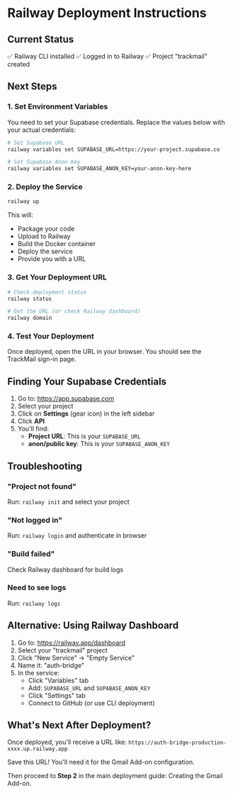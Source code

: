 # Railway Deployment Instructions

## Current Status
✅ Railway CLI installed
✅ Logged in to Railway
✅ Project "trackmail" created

## Next Steps

### 1. Set Environment Variables

You need to set your Supabase credentials. Replace the values below with your actual credentials:

```bash
# Set Supabase URL
railway variables set SUPABASE_URL=https://your-project.supabase.co

# Set Supabase Anon Key
railway variables set SUPABASE_ANON_KEY=your-anon-key-here
```

### 2. Deploy the Service

```bash
railway up
```

This will:
- Package your code
- Upload to Railway
- Build the Docker container
- Deploy the service
- Provide you with a URL

### 3. Get Your Deployment URL

```bash
# Check deployment status
railway status

# Get the URL (or check Railway dashboard)
railway domain
```

### 4. Test Your Deployment

Once deployed, open the URL in your browser. You should see the TrackMail sign-in page.

## Finding Your Supabase Credentials

1. Go to: https://app.supabase.com
2. Select your project
3. Click on **Settings** (gear icon) in the left sidebar
4. Click **API**
5. You'll find:
   - **Project URL**: This is your `SUPABASE_URL`
   - **anon/public key**: This is your `SUPABASE_ANON_KEY`

## Troubleshooting

### "Project not found"
Run: `railway init` and select your project

### "Not logged in"
Run: `railway login` and authenticate in browser

### "Build failed"
Check Railway dashboard for build logs

### Need to see logs
Run: `railway logs`

## Alternative: Using Railway Dashboard

1. Go to: https://railway.app/dashboard
2. Select your "trackmail" project
3. Click "New Service" → "Empty Service"
4. Name it: "auth-bridge"
5. In the service:
   - Click "Variables" tab
   - Add: `SUPABASE_URL` and `SUPABASE_ANON_KEY`
   - Click "Settings" tab
   - Connect to GitHub (or use CLI deployment)

## What's Next After Deployment?

Once deployed, you'll receive a URL like:
`https://auth-bridge-production-xxxx.up.railway.app`

Save this URL! You'll need it for the Gmail Add-on configuration.

Then proceed to **Step 2** in the main deployment guide: Creating the Gmail Add-on.

